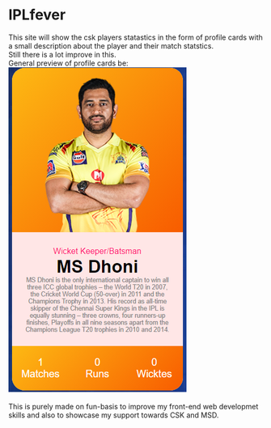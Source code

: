 # IPLfever
This site will show the csk players statastics in the form of profile cards with a small description about the player and their match statstics.
</br>Still there is a lot improve in this.
</br>General preview of profile cards be:
</br>
![alt text](preview.png)
</br></br>This is purely made on fun-basis to improve my front-end web developmet skills and also to showcase my support towards CSK and MSD.
